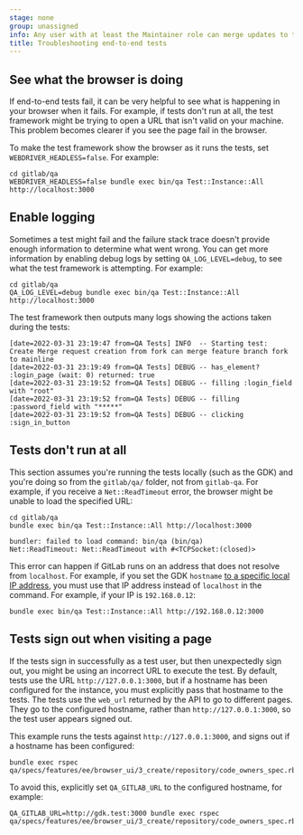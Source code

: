 ```yaml
---
stage: none
group: unassigned
info: Any user with at least the Maintainer role can merge updates to this content. For details, see https://docs.gitlab.com/development/development_processes/#development-guidelines-review.
title: Troubleshooting end-to-end tests
---
```


## See what the browser is doing

If end-to-end tests fail, it can be very helpful to see what is happening in your
browser when it fails. For example, if tests don't run at all, the test framework
might be trying to open a URL that isn't valid on your machine. This problem becomes
clearer if you see the page fail in the browser.

To make the test framework show the browser as it runs the tests,
set `WEBDRIVER_HEADLESS=false`. For example:

```shell
cd gitlab/qa
WEBDRIVER_HEADLESS=false bundle exec bin/qa Test::Instance::All http://localhost:3000
```

## Enable logging

Sometimes a test might fail and the failure stack trace doesn't provide enough
information to determine what went wrong. You can get more information by enabling
debug logs by setting `QA_LOG_LEVEL=debug`, to see what the test framework is attempting.
For example:

```shell
cd gitlab/qa
QA_LOG_LEVEL=debug bundle exec bin/qa Test::Instance::All http://localhost:3000
```

The test framework then outputs many logs showing the actions taken during
the tests:

```plaintext
[date=2022-03-31 23:19:47 from=QA Tests] INFO  -- Starting test: Create Merge request creation from fork can merge feature branch fork to mainline
[date=2022-03-31 23:19:49 from=QA Tests] DEBUG -- has_element? :login_page (wait: 0) returned: true
[date=2022-03-31 23:19:52 from=QA Tests] DEBUG -- filling :login_field with "root"
[date=2022-03-31 23:19:52 from=QA Tests] DEBUG -- filling :password_field with "*****"
[date=2022-03-31 23:19:52 from=QA Tests] DEBUG -- clicking :sign_in_button
```

## Tests don't run at all

This section assumes you're running the tests locally (such as the GDK) and you're doing
so from the `gitlab/qa/` folder, not from `gitlab-qa`. For example, if you receive a
`Net::ReadTimeout` error, the browser might be unable to load the specified URL:

```shell
cd gitlab/qa
bundle exec bin/qa Test::Instance::All http://localhost:3000

bundler: failed to load command: bin/qa (bin/qa)
Net::ReadTimeout: Net::ReadTimeout with #<TCPSocket:(closed)>
```

This error can happen if GitLab runs on an address that does not resolve from
`localhost`. For example, if you set the GDK `hostname`
[to a specific local IP address](https://gitlab.com/gitlab-org/gitlab-qa/-/blob/master/docs/run_qa_against_gdk.md#run-qa-tests-against-your-gdk-setup),
you must use that IP address instead of `localhost` in the command.
For example, if your IP is `192.168.0.12`:

```shell
bundle exec bin/qa Test::Instance::All http://192.168.0.12:3000
```

## Tests sign out when visiting a page

If the tests sign in successfully as a test user, but then unexpectedly sign out, you might be using an
incorrect URL to execute the test. By default, tests use the URL `http://127.0.0.1:3000`, but if a hostname
has been configured for the instance, you must explicitly pass that hostname to the tests. The tests use
the `web_url` returned by the API to go to different pages. They go to the configured hostname, rather than
`http://127.0.0.1:3000`, so the test user appears signed out.

This example runs the tests against `http://127.0.0.1:3000`, and signs out if a hostname has been configured:

```shell
bundle exec rspec qa/specs/features/ee/browser_ui/3_create/repository/code_owners_spec.rb
```

To avoid this, explicitly set `QA_GITLAB_URL` to the configured hostname, for example:

```shell
QA_GITLAB_URL=http://gdk.test:3000 bundle exec rspec qa/specs/features/ee/browser_ui/3_create/repository/code_owners_spec.rb
```
